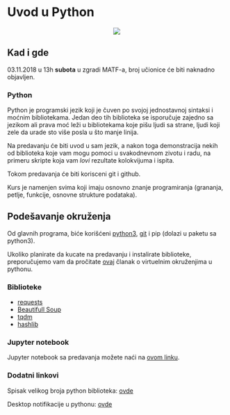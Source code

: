 # Uvod u Python

<div style="text-align: center">
<img style="margin: auto" src="https://i.imgur.com/vPIuIJr.png">
</div>

## Kad i gde

03.11.2018 u 13h **subota** u zgradi MATF-a, broj učionice će biti naknadno objavljen.

### Python
Python je programski jezik koji je čuven po svojoj jednostavnoj sintaksi i moćnim bibliotekama.
Jedan deo tih biblioteka se isporučuje zajedno sa jezikom ali prava moć leži u bibliotekama koje pišu ljudi sa strane,
ljudi koji zele da urade sto više posla u što manje linija.

Na predavanju će biti uvod u sam jezik, a nakon toga demonstracija nekih od biblioteka koje vam mogu pomoci u svakodnevnom zivotu i radu, na primeru skripte koja vam _lovi_ rezultate kolokvijuma i ispita.

Tokom predavanja će biti korisceni git i github.

Kurs je namenjen svima koji imaju osnovno znanje programiranja (grananja, petlje, funkcije, osnovne strukture podataka).

## Podešavanje okruženja

Od glavnih programa, biće korišćeni [python3](https://www.python.org/downloads/), [git](https://github.com/riskmatf/git-radionica) i pip (dolazi u paketu sa python3).

Ukoliko planirate da kucate na predavanju i instalirate biblioteke, preporučujemo vam da pročitate [ovaj](https://realpython.com/python-virtual-environments-a-primer/) članak o virtuelnim okruženjima u pythonu.

### Biblioteke

- [requests](http://docs.python-requests.org/en/latest/)
- [Beautifull Soup](https://www.crummy.com/software/BeautifulSoup/bs4/doc/)
- [tqdm](https://github.com/tqdm/tqdm)
- [hashlib](https://docs.python.org/3/library/hashlib.html)


### Jupyter notebook

Jupyter notebook sa predavanja možete naći na [ovom linku](https://colab.research.google.com/drive/1Nrs27bNOauM9YpN-BRhj-kcjP1aO0IRt).

### Dodatni linkovi

Spisak velikog broja python biblioteka: [ovde](https://awesome-python.com/)

Desktop notifikacije u pythonu: [ovde](https://www.devdungeon.com/content/desktop-notifications-linux-python)



